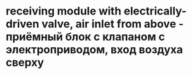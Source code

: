 # receiving module with electrically-driven valve, air inlet from above - приёмный блок с клапаном с электроприводом, вход воздуха сверху
